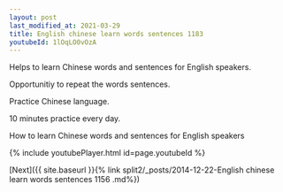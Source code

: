 ```yaml
---
layout: post
last_modified_at: 2021-03-29
title: English chinese learn words sentences 1183 
youtubeId: 1lOqLO0vOzA
---
```

 
 
Helps to learn Chinese words and sentences for English speakers.

Opportunitiy to repeat the words sentences. 

Practice Chinese language. 
 
10 minutes practice every day. 
 
How to learn Chinese words and sentences for English speakers 
 
{% include youtubePlayer.html id=page.youtubeId %}
 
 
[Next]({{ site.baseurl }}{% link  split2/_posts/2014-12-22-English chinese learn words sentences 1156 .md%})
 
